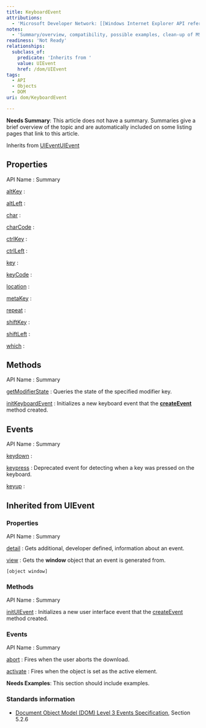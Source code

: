```yaml
---
title: KeyboardEvent
attributions:
  - 'Microsoft Developer Network: [[Windows Internet Explorer API reference](http://msdn.microsoft.com/en-us/library/ie/hh828809%28v=vs.85%29.aspx) Article]'
notes:
  - 'Summary/overview, compatibility, possible examples, clean-up of MSDN headings'
readiness: 'Not Ready'
relationships:
  subclass_of:
    predicate: 'Inherits from '
    value: UIEvent
    href: /dom/UIEvent
tags:
  - API
  - Objects
  - DOM
uri: dom/KeyboardEvent

---
```

**Needs Summary**: This article does not have a summary. Summaries give a brief overview of the topic and are automatically included on some listing pages that link to this article.

Inherits from [UIEvent](/dom/UIEvent)[UIEvent](/dom/UIEvent)

## <span>Properties</span>

API Name
:   Summary

[altKey](/dom/KeyboardEvent/altKey)
:

[altLeft](/dom/KeyboardEvent/altLeft)
:

[char](/dom/KeyboardEvent/char)
:

[charCode](/dom/KeyboardEvent/charCode)
:

[ctrlKey](/dom/KeyboardEvent/ctrlKey)
:

[ctrlLeft](/dom/KeyboardEvent/ctrlLeft)
:

[key](/dom/KeyboardEvent/key)
:

[keyCode](/dom/KeyboardEvent/keyCode)
:

[location](/dom/KeyboardEvent/location)
:

[metaKey](/dom/KeyboardEvent/metaKey)
:

[repeat](/dom/KeyboardEvent/repeat)
:

[shiftKey](/dom/KeyboardEvent/shiftKey)
:

[shiftLeft](/dom/KeyboardEvent/shiftLeft)
:

[which](/dom/KeyboardEvent/which)
:

## <span>Methods</span>

API Name
:   Summary

[getModifierState](/dom/KeyboardEvent/getModifierState)
:   Queries the state of the specified modifier key.

[initKeyboardEvent](/dom/KeyboardEvent/initKeyboardEvent)
:   Initializes a new keyboard event that the [**createEvent**](/dom/Document/createEvent) method created.

## <span>Events</span>

API Name
:   Summary

[keydown](/dom/KeyboardEvent/keydown)
:

[keypress](/dom/KeyboardEvent/keypress)
:   Deprecated event for detecting when a key was pressed on the keyboard.

[keyup](/dom/KeyboardEvent/keyup)
:

## <span>Inherited from UIEvent</span>

### <span>Properties</span>

API Name
:   Summary

[detail](/dom/UIEvent/detail)
:   Gets additional, developer defined, information about an event.

[view](/dom/UIEvent/view)
:   Gets the **window** object that an event is generated from.

    [object window]

### <span>Methods</span>

API Name
:   Summary

[initUIEvent](/dom/UIEvent/initUIEvent)
:   Initializes a new user interface event that the [createEvent](/dom/Document/createEvent) method created.

### <span>Events</span>

API Name
:   Summary

[abort](/dom/UIEvent/abort)
:   Fires when the user aborts the download.

[activate](/dom/UIEvent/activate)
:   Fires when the object is set as the active element.

**Needs Examples**: This section should include examples.

### <span>Standards information</span>

-   [Document Object Model (DOM) Level 3 Events Specification](http://go.microsoft.com/fwlink/p/?linkid=203756), Section 5.2.6
